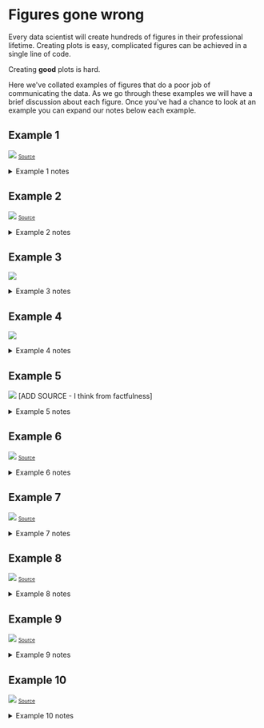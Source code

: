 # Figures gone wrong

Every data scientist will create hundreds of figures in their professional lifetime. Creating plots is easy, complicated figures can be achieved in a single line of code.

Creating **good** plots is hard.

Here we've collated examples of figures that do a poor job of communicating the data. As we go through these examples we will have a brief discussion about each figure. Once you've had a chance to look at an example you can expand our notes below each example.

## Example 1

![](https://i.imgur.com/u16vTqy.png)
<font size="1">[Source](https://www.callingbullshit.org/tools/tools_misleading_axes.html)</font>

<details>
    <summary>Example 1 notes</summary>
This figure is a classic example of misleading information. The axes does not start at zero so the effect is visually exaggerated, and we are not given the uncertainty around these averages. The reader is therefore unable to interpret the practical significance of any differences between groups.
</details>

## Example 2
![](https://i.imgur.com/K0MWcgq.jpg)
<font size="1">[Source](https://www.visualisingdata.com/2015/10/if-your-visuals-deceive-your-message-deceives/) </font>
<details>
    <summary>Example 2 notes</summary>
Here data has been selectively plotted to exaggerate an idea. There are a number of issues with this plot:

- We only have two data points for each trend, and it is practically impossible that the trend would be a perfect straight line. Rather, any trend would fluctuate year on year, this proposed difference between 2008 and 2013 may be within the bounds of an noisy signal.
-   If you look at the numbers there is clearly two axes at play, or at least no attempt has been made to represent the magnitude of the change realistically.
- Plotted these two data sources here suggests there is a relationship between them (i.e. that the company _Planned Parenthood_ has redistributed resources from cancer screening to abortions). It is an ethical responsibility for any figure creator to ensure that your figure is not implying a conclusion that isn't supported by your data.

To illustrate how misleading this original figure is, here is an example of the same data visualised in a more responsible manner.

![](https://i.imgur.com/IPWnF0k.jpg)
[Source](https://twitter.com/emschuch/status/649690759453646848)
</details>



## Example 3
![](https://i.imgur.com/eHM3JzA.png)
<details>
    <summary>Example 3 notes</summary>
Example 3 is very confusing because the _scale_ of the x-axis is altered mid-plot. Even after reading the caption it is very difficult to get a feel for the data because the grid-lines give a powerful signal of uniformity. 
</details>

## Example 4
![](https://i.imgur.com/9lu7jVP.png)
<details>
    <summary>Example 4 notes</summary>
The phenomenon that this xkcd comic is getting at is _Normalisation_. Normalisation is where you alter a scale to be between zero and one (usually). Failrue to normalise is when different measurements that themselves have different scales are plotted on the same scale. The comic shows the classic failure to normalise measurements by state population. A variable that was consistently 10% of the population would appear to vary across states.
</details>

## Example 5
![](https://i.imgur.com/Scf4Qlw.png)
[ADD SOURCE - I think from factfulness]
<details>
    <summary>Example 5 notes</summary>
These are stark examples of misrepresenting differences by scaling the axes so to exaggerate the effect. _Beware of averages!_.    


Below we have the underlying data distribution from which those averages were calculated. These _kernel density estimates_ (more on those in Section 3.3) show how a richer method of visualisation communicates the data more accurately.

![](https://i.imgur.com/LYySCdh.png)
</details>


## Example 6
![](https://i.imgur.com/adT9Snr.jpg)
<font size="1">[Source](https://badvisualisations.tumblr.com/post/184827953341/this-is-not-all-you-need-to-click-through-to-this)</font>
<details>
    <summary>Example 6 notes</summary>
This figure does not appear to have been created to clearly communicate data. There is far too much information on this figure to be able to intuitively grasp the message. A reader should be able to understand a figure quickly.
</details>

## Example 7
![](https://i.imgur.com/n72HXxI.jpg)
<font size="1">[Source](https://twitter.com/10DowningStreet/status/1322614557181960195)</font>
<details>
    <summary>Example 7 notes</summary>
This figure was presented quickly in a UK Government Covid briefing. In such a situation rapid and clear comprehension of figures is paramount. Here this figure is guilty of _overplotting_, which is attempting to squeeze too much information into one figure, ultimately rendering it difficult to comprehend.
</details>

## Example 8
 ![](https://i.imgur.com/FsnOPNO.png)
<font size="1">[Source](https://twitter.com/Rodpac/status/1250764503861600256?s=20)</font>
<details>
    <summary>Example 8 notes</summary>
Although you can see the relative pattern of the two signals, there is no y-axis! One can therefore not assess the magnitude of the difference.
</details>

## Example 9
![](https://i.imgur.com/q9r9GpE.png)
<font size="1">[Source](https://www.visualisingdata.com/)</font>
<details>
    <summary>Example 9 notes</summary>
There is really no need for the legend, since all the slices of the pie chart are labelled anyway.
</details>


## Example 10
![](https://i.imgur.com/4OUGwbR.png)
<font size="1">[Source](https://badvisualisations.tumblr.com/post/184827953341/this-is-not-all-you-need-to-click-through-to-this)</font>
<details>
    <summary>Example 10 notes</summary>
The labels on this plot are really ugly and it detracts from the message. The y axis could be represented on a scale of millions (i.e. from 0 to $500), and there is no need to note all the data points. If one wants to write out the data, use a table!
</details>














